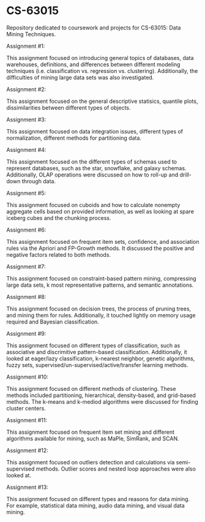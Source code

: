 # CS-63015
Repository dedicated to coursework and projects for CS-63015: Data Mining Techniques.

Assignment #1:

This assignment focused on introducing general topics of databases, data warehouses, definitions, and differences between different modeling techniques (i.e. classification vs. regression vs. clustering). Additionally, the difficulties of mining large data sets was also investigated.

Assignment #2:

This assignment focused on the general descriptive statisics, quantile plots, dissimilarities between different types of objects.

Assignment #3:

This assignment focused on data integration issues, different types of normalization, different methods for partitioning data.

Assignment #4:

This assignment focused on the different types of schemas used to represent databases, such as the star, snowflake, and galaxy schemas. Additionally, OLAP operations were discussed on how to roll-up and drill-down through data.

Assignment #5:

This assignment focused on cuboids and how to calculate nonempty aggregate cells based on provided information, as well as looking at spare iceberg cubes and the chunking process.

Assignment #6:

This assignment focused on frequent item sets, confidence, and association rules via the Apriori and FP-Growth methods. It discussed the positive and negative factors related to both methods.

Assignment #7:

This assignment focused on constraint-based pattern mining, compressing large data sets, k most representative patterns, and semantic annotations.

Assignment #8:

This assignment focused on decision trees, the process of pruning trees, and mining them for rules. Additionally, it touched lightly on memory usage required and Bayesian classification.

Assignment #9:

This assignment focused on different types of classification, such as associative and discrimitive pattern-based classification. Additionally, it looked at eager/lazy classification, k-nearest neighbor, genetic algorithms, fuzzy sets, supervised/un-supervised/active/transfer learning methods.

Assignment #10:

This assignment focused on different methods of clustering. These methods included partitioning, hierarchical, density-based, and grid-based methods. The k-means and k-mediod algorithms were discussed for finding cluster centers.

Assignment #11:

This assignment focused on frequent item set mining and different algorithms available for mining, such as MaPle, SimRank, and SCAN.

Assignment #12:

This assignment focused on outliers detection and calculations via semi-supervised methods. Outlier scores and nested loop approaches were also looked at.

Assignment #13:

This assignment focused on different types and reasons for data mining. For example, statistical data mining, audio data mining, and visual data mining.

